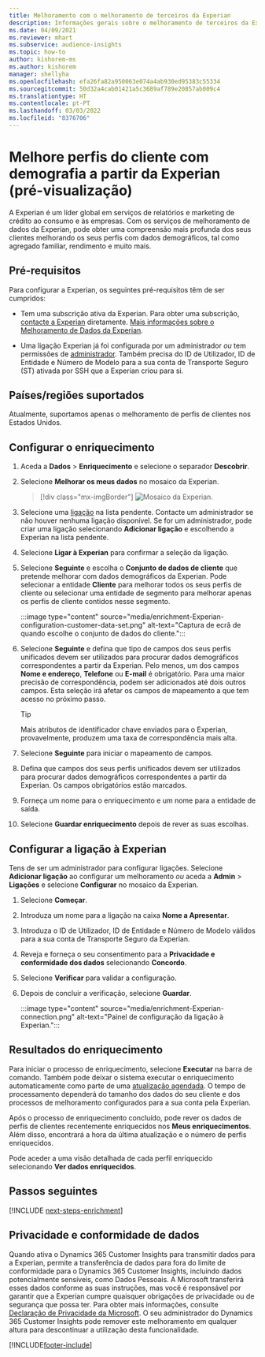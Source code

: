 ```yaml
---
title: Melhoramento com o melhoramento de terceiros da Experian
description: Informações gerais sobre o melhoramento de terceiros da Experian.
ms.date: 04/09/2021
ms.reviewer: mhart
ms.subservice: audience-insights
ms.topic: how-to
author: kishorem-ms
ms.author: kishorem
manager: shellyha
ms.openlocfilehash: efa26fa82a950063e074a4ab930ed95383c55334
ms.sourcegitcommit: 50d32a4cab01421a5c3689af789e20857ab009c4
ms.translationtype: HT
ms.contentlocale: pt-PT
ms.lasthandoff: 03/03/2022
ms.locfileid: "8376706"
---
```

# <a name="enrich-customer-profiles-with-demographics-from-experian-preview"></a>Melhore perfis do cliente com demografia a partir da Experian (pré-visualização)

A Experian é um líder global em serviços de relatórios e marketing de crédito ao consumo e às empresas. Com os serviços de melhoramento de dados da Experian, pode obter uma compreensão mais profunda dos seus clientes melhorando os seus perfis com dados demográficos, tal como agregado familiar, rendimento e muito mais.

## <a name="prerequisites"></a>Pré-requisitos

Para configurar a Experian, os seguintes pré-requisitos têm de ser cumpridos:

- Tem uma subscrição ativa da Experian. Para obter uma subscrição, [contacte a Experian](https://www.experian.com/marketing-services/contact) diretamente. [Mais informações sobre o Melhoramento de Dados da Experian](https://www.experian.com/marketing-services/microsoft?cmpid=ems_web_mci_cdppage).

- Uma ligação Experian já foi configurada por um administrador *ou* tem permissões de [administrador](permissions.md#admin). Também precisa do ID de Utilizador, ID de Entidade e Número de Modelo para a sua conta de Transporte Seguro (ST) ativada por SSH que a Experian criou para si.

## <a name="supported-countriesregions"></a>Países/regiões suportados

Atualmente, suportamos apenas o melhoramento de perfis de clientes nos Estados Unidos.

## <a name="configure-the-enrichment"></a>Configurar o enriquecimento

1. Aceda a **Dados** > **Enriquecimento** e selecione o separador **Descobrir**.

1. Selecione **Melhorar os meus dados** no mosaico da Experian.

   > [!div class="mx-imgBorder"]
   > ![Mosaico da Experian.](media/experian-tile.png "Experian tile")
   > 

1. Selecione uma [ligação](connections.md) na lista pendente. Contacte um administrador se não houver nenhuma ligação disponível. Se for um administrador, pode criar uma ligação selecionando **Adicionar ligação** e escolhendo a Experian na lista pendente. 

1. Selecione **Ligar à Experian** para confirmar a seleção da ligação.

1.  Selecione **Seguinte** e escolha o **Conjunto de dados de cliente** que pretende melhorar com dados demográficos da Experian. Pode selecionar a entidade **Cliente** para melhorar todos os seus perfis de cliente ou selecionar uma entidade de segmento para melhorar apenas os perfis de cliente contidos nesse segmento.

    :::image type="content" source="media/enrichment-Experian-configuration-customer-data-set.png" alt-text="Captura de ecrã de quando escolhe o conjunto de dados do cliente.":::

1. Selecione **Seguinte** e defina que tipo de campos dos seus perfis unificados devem ser utilizados para procurar dados demográficos correspondentes a partir da Experian. Pelo menos, um dos campos **Nome e endereço**, **Telefone** ou **E-mail** é obrigatório. Para uma maior precisão de correspondência, podem ser adicionados até dois outros campos. Esta seleção irá afetar os campos de mapeamento a que tem acesso no próximo passo.

    > [!TIP]
    > Mais atributos de identificador chave enviados para o Experian, provavelmente, produzem uma taxa de correspondência mais alta.

1. Selecione **Seguinte** para iniciar o mapeamento de campos.

1. Defina que campos dos seus perfis unificados devem ser utilizados para procurar dados demográficos correspondentes a partir da Experian. Os campos obrigatórios estão marcados.

1. Forneça um nome para o enriquecimento e um nome para a entidade de saída.

1. Selecione **Guardar enriquecimento** depois de rever as suas escolhas.

## <a name="configure-the-connection-for-experian"></a>Configurar a ligação à Experian 

Tens de ser um administrador para configurar ligações. Selecione **Adicionar ligação** ao configurar um melhoramento *ou* aceda a **Admin** > **Ligações** e selecione **Configurar** no mosaico da Experian.

1. Selecione **Começar**.

1. Introduza um nome para a ligação na caixa **Nome a Apresentar**.

1. Introduza o ID de Utilizador, ID de Entidade e Número de Modelo válidos para a sua conta de Transporte Seguro da Experian.

1. Reveja e forneça o seu consentimento para a **Privacidade e conformidade dos dados** selecionando **Concordo**.

1. Selecione **Verificar** para validar a configuração.

1. Depois de concluir a verificação, selecione **Guardar**.
   
   :::image type="content" source="media/enrichment-Experian-connection.png" alt-text="Painel de configuração da ligação à Experian.":::

## <a name="enrichment-results"></a>Resultados do enriquecimento

Para iniciar o processo de enriquecimento, selecione **Executar** na barra de comando. Também pode deixar o sistema executar o enriquecimento automaticamente como parte de uma [atualização agendada](system.md#schedule-tab). O tempo de processamento dependerá do tamanho dos dados do seu cliente e dos processos de melhoramento configurados para a sua conta pela Experian.

Após o processo de enriquecimento concluído, pode rever os dados de perfis de clientes recentemente enriquecidos nos **Meus enriquecimentos**. Além disso, encontrará a hora da última atualização e o número de perfis enriquecidos.

Pode aceder a uma visão detalhada de cada perfil enriquecido selecionando **Ver dados enriquecidos**.

## <a name="next-steps"></a>Passos seguintes

[!INCLUDE [next-steps-enrichment](../includes/next-steps-enrichment.md)]

## <a name="data-privacy-and-compliance"></a>Privacidade e conformidade de dados

Quando ativa o Dynamics 365 Customer Insights para transmitir dados para a Experian, permite a transferência de dados para fora do limite de conformidade para o Dynamics 365 Customer Insights, incluindo dados potencialmente sensíveis, como Dados Pessoais. A Microsoft transferirá esses dados conforme as suas instruções, mas você é responsável por garantir que a Experian cumpre quaisquer obrigações de privacidade ou de segurança que possa ter. Para obter mais informações, consulte [Declaração de Privacidade da Microsoft](https://go.microsoft.com/fwlink/?linkid=396732).
O seu administrador do Dynamics 365 Customer Insights pode remover este melhoramento em qualquer altura para descontinuar a utilização desta funcionalidade.


[!INCLUDE[footer-include](../includes/footer-banner.md)]
